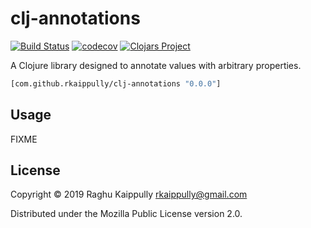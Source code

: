 # clj-annotations
[![Build Status](https://travis-ci.org/rkaippully/clj-annotations.svg?branch=master)](https://travis-ci.org/rkaippully/clj-annotations)
[![codecov](https://codecov.io/gh/rkaippully/clj-annotations/branch/master/graph/badge.svg)](https://codecov.io/gh/rkaippully/clj-annotations)
[![Clojars Project](https://img.shields.io/clojars/v/clj-annotations.svg)](https://clojars.org/clj-annotations)

A Clojure library designed to annotate values with arbitrary properties.

```clj
[com.github.rkaippully/clj-annotations "0.0.0"]
```

## Usage

FIXME

## License

Copyright © 2019 Raghu Kaippully <rkaippully@gmail.com> 

Distributed under the Mozilla Public License version 2.0.
